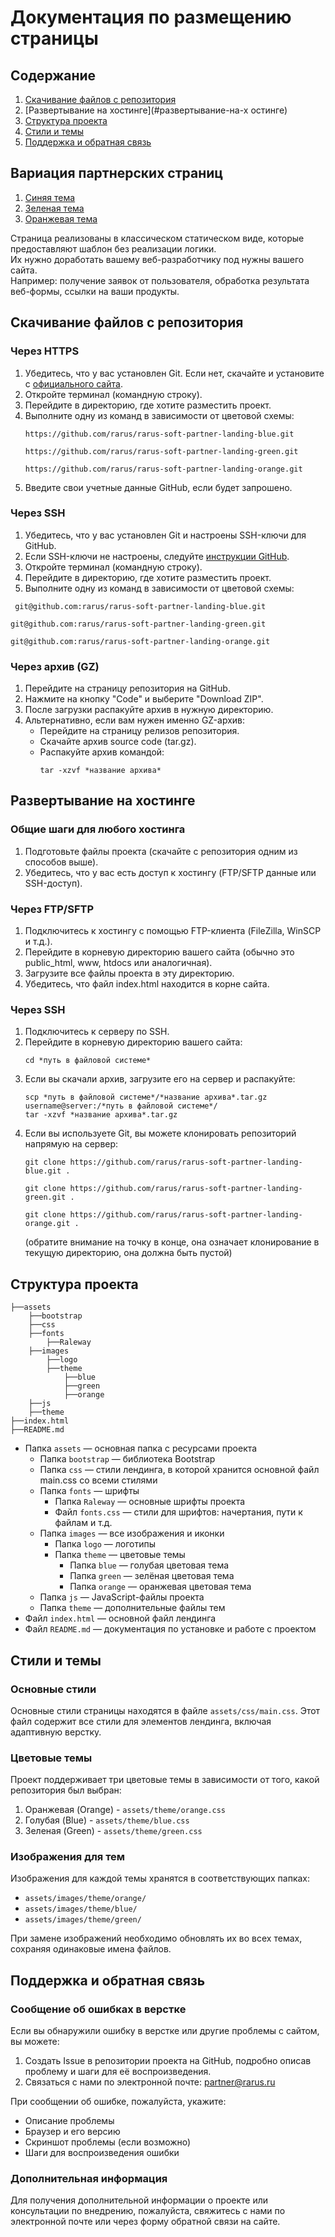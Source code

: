 # Документация по размещению страницы

## Содержание
1. [Скачивание файлов с репозитория](#скачивание-файлов-с-репозитория)
2. [Развертывание на хостинге](#развертывание-на-х остинге)
3. [Структура проекта](#структура-проекта)
4. [Стили и темы](#стили-и-темы)
5. [Поддержка и обратная связь](#поддержка-и-обратная-связь)

## Вариация партнерских страниц
1. [Синяя тема](https://rarus.github.io/rarus-soft-partner-landing-blue/)
2. [Зеленая тема](https://rarus.github.io/rarus-soft-partner-landing-green/)
3. [Оранжевая тема](https://rarus.github.io/rarus-soft-partner-landing-orange/)

Страница реализованы в классическом статическом виде, которые предоставляют шаблон без реализации логики.  
Их нужно доработать вашему веб-разработчику под нужны вашего сайта.  
Например: получение заявок от пользователя, обработка результата веб-формы, ссылки на ваши продукты.

## Скачивание файлов с репозитория

### Через HTTPS

1. Убедитесь, что у вас установлен Git. Если нет, скачайте и установите с [официального сайта](https://git-scm.com/).
2. Откройте терминал (командную строку).
3. Перейдите в директорию, где хотите разместить проект.
4. Выполните одну из команд в зависимости от цветовой схемы:
   ```
   https://github.com/rarus/rarus-soft-partner-landing-blue.git
   ```
   ```
   https://github.com/rarus/rarus-soft-partner-landing-green.git
   ```
   ```
   https://github.com/rarus/rarus-soft-partner-landing-orange.git
   ```
5. Введите свои учетные данные GitHub, если будет запрошено.

### Через SSH

1. Убедитесь, что у вас установлен Git и настроены SSH-ключи для GitHub.
2. Если SSH-ключи не настроены, следуйте [инструкции GitHub](https://docs.github.com/en/authentication/connecting-to-github-with-ssh/generating-a-new-ssh-key-and-adding-it-to-the-ssh-agent).
3. Откройте терминал (командную строку).
4. Перейдите в директорию, где хотите разместить проект.
5. Выполните одну из команд в зависимости от цветовой схемы:
  ```
   git@github.com:rarus/rarus-soft-partner-landing-blue.git
   ```
   ```
   git@github.com:rarus/rarus-soft-partner-landing-green.git
   ```
   ```
   git@github.com:rarus/rarus-soft-partner-landing-orange.git
   ```
### Через архив (GZ)

1. Перейдите на страницу репозитория на GitHub.
2. Нажмите на кнопку "Code" и выберите "Download ZIP".
3. После загрузки распакуйте архив в нужную директорию.
4. Альтернативно, если вам нужен именно GZ-архив:
   - Перейдите на страницу релизов репозитория.
   - Скачайте архив source code (tar.gz).
   - Распакуйте архив командой:
     ```
     tar -xzvf *название архива*
     ```

## Развертывание на хостинге

### Общие шаги для любого хостинга

1. Подготовьте файлы проекта (скачайте с репозитория одним из способов выше).
2. Убедитесь, что у вас есть доступ к хостингу (FTP/SFTP данные или SSH-доступ).

### Через FTP/SFTP

1. Подключитесь к хостингу с помощью FTP-клиента (FileZilla, WinSCP и т.д.).
2. Перейдите в корневую директорию вашего сайта (обычно это public_html, www, htdocs или аналогичная).
3. Загрузите все файлы проекта в эту директорию.
4. Убедитесь, что файл index.html находится в корне сайта.

### Через SSH

1. Подключитесь к серверу по SSH.
2. Перейдите в корневую директорию вашего сайта:
   ```
   cd *путь в файловой системе*
   ```
3. Если вы скачали архив, загрузите его на сервер и распакуйте:
   ```
   scp *путь в файловой системе*/*название архива*.tar.gz username@server:/*путь в файловой системе*/
   tar -xzvf *название архива*.tar.gz
   ```
4. Если вы используете Git, вы можете клонировать репозиторий напрямую на сервер:
   ```
   git clone https://github.com/rarus/rarus-soft-partner-landing-blue.git .
   ``` 
   ```
   git clone https://github.com/rarus/rarus-soft-partner-landing-green.git .
   ``` 
   ```
   git clone https://github.com/rarus/rarus-soft-partner-landing-orange.git .
   ```
   (обратите внимание на точку в конце, она означает клонирование в текущую директорию, она должна быть пустой)


## Структура проекта

```
├──assets
    ├──bootstrap
    ├──css
    ├──fonts
        ├──Raleway
    ├──images
        ├──logo
        ├──theme
            ├──blue
            ├──green
            ├──orange
    ├──js
    ├──theme
├──index.html
├──README.md
```

* Папка `assets` — основная папка с ресурсами проекта
  * Папка `bootstrap` — библиотека Bootstrap
  * Папка `css` — стили лендинга, в которой хранится основной файл main.css со всеми стилями
  * Папка `fonts` — шрифты
    * Папка `Raleway` — основные шрифты проекта
    * Файл `fonts.css` — стили для шрифтов: начертания, пути к файлам и т.д.
  * Папка `images` — все изображения и иконки
    * Папка `logo` — логотипы
    * Папка `theme` — цветовые темы
      * Папка `blue` — голубая цветовая тема
      * Папка `green` — зелёная цветовая тема
      * Папка `orange` — оранжевая цветовая тема
  * Папка `js` — JavaScript-файлы проекта
  * Папка `theme` — дополнительные файлы тем
* Файл `index.html` — основной файл лендинга
* Файл `README.md` — документация по установке и работе с проектом

## Стили и темы

### Основные стили

Основные стили страницы находятся в файле `assets/css/main.css`. Этот файл содержит все стили для элементов лендинга, включая адаптивную верстку.

### Цветовые темы

Проект поддерживает три цветовые темы в зависимости от того, какой репозитория был выбран:
1. Оранжевая (Orange) - `assets/theme/orange.css`
2. Голубая (Blue) - `assets/theme/blue.css`
3. Зеленая (Green) - `assets/theme/green.css`


### Изображения для тем

Изображения для каждой темы хранятся в соответствующих папках:
- `assets/images/theme/orange/`
- `assets/images/theme/blue/`
- `assets/images/theme/green/`

При замене изображений необходимо обновлять их во всех темах, сохраняя одинаковые имена файлов.

## Поддержка и обратная связь

### Сообщение об ошибках в верстке

Если вы обнаружили ошибку в верстке или другие проблемы с сайтом, вы можете:

1. Создать Issue в репозитории проекта на GitHub, подробно описав проблему и шаги для её воспроизведения.
2. Связаться с нами по электронной почте: partner@rarus.ru

При сообщении об ошибке, пожалуйста, укажите:
- Описание проблемы
- Браузер и его версию
- Скриншот проблемы (если возможно)
- Шаги для воспроизведения ошибки

### Дополнительная информация

Для получения дополнительной информации о проекте или консультации по внедрению, пожалуйста, свяжитесь с нами по электронной почте или через форму обратной связи на сайте.